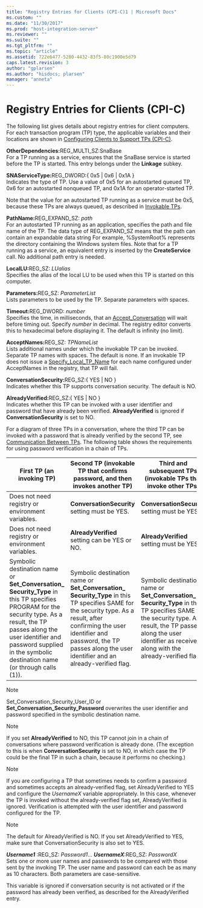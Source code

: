 ```yaml
---
title: "Registry Entries for Clients (CPI-C)1 | Microsoft Docs"
ms.custom: ""
ms.date: "11/30/2017"
ms.prod: "host-integration-server"
ms.reviewer: ""
ms.suite: ""
ms.tgt_pltfrm: ""
ms.topic: "article"
ms.assetid: 722e6477-5280-4432-83f5-80c1900e5d79
caps.latest.revision: 3
author: "gplarsen"
ms.author: "hisdocs; plarsen"
manager: "anneta"
---
```

# Registry Entries for Clients (CPI-C)
The following list gives details about registry entries for client computers. For each transaction program (TP) type, the applicable variables and their locations are shown in [Configuring Clients to Support TPs (CPI-C)](../core/configuring-clients-to-support-tps-cpi-c-1.md).  
  
 <strong>OtherDependencies:</strong>REG_MULTI_SZ:SnaBase  
 For a TP running as a service, ensures that the SnaBase service is started before the TP is started. This entry belongs under the **Linkage** subkey.  
  
 <strong>SNAServiceType:</strong>REG_DWORD:{ 0x5 &#124; 0x6 &#124; 0x1A }  
 Indicates the type of TP. Use a value of 0x5 for an autostarted queued TP, 0x6 for an autostarted nonqueued TP, and 0x1A for an operator-started TP.  
  
 Note that the value for an autostarted TP running as a service must be 0x5, because these TPs are always queued, as described in [Invokable TPs](../core/invokable-tps-cpi-c-2.md).  
  
 <strong>PathName:</strong>REG_EXPAND_SZ: *path*  
 For an autostarted TP running as an application, specifies the path and file name of the TP. The data type of REG_EXPAND_SZ means that the path can contain an expandable data string For example, %SystemRoot% represents the directory containing the Windows system files. Note that for a TP running as a service, an equivalent entry is inserted by the **CreateService** call. No additional path entry is needed.  
  
 <strong>LocalLU:</strong>REG_SZ: *LUalias*  
 Specifies the alias of the local LU to be used when this TP is started on this computer.  
  
 <strong>Parameters:</strong>REG_SZ: *ParameterList*  
 Lists parameters to be used by the TP. Separate parameters with spaces.  
  
 <strong>Timeout:</strong>REG_DWORD: *number*  
 Specifies the time, in milliseconds, that an [Accept_Conversation](./accept-conversation-cpi-c-2.md) will wait before timing out. Specify *number* in decimal. The registry editor converts this to hexadecimal before displaying it. The default is infinity (no limit).  
  
 <strong>AcceptNames:</strong>REG_SZ: *TPNameList*  
 Lists additional names under which the invokable TP can be invoked. Separate TP names with spaces. The default is none. If an invokable TP does not issue a [Specify_Local_TP_Name](./specify-local-tp-name-cpi-c-2.md) for each name configured under AcceptNames in the registry, that TP will fail.  
  
 <strong>ConversationSecurity:</strong>REG_SZ:{ YES &#124; NO }  
 Indicates whether this TP supports conversation security. The default is NO.  
  
 <strong>AlreadyVerified:</strong>REG_SZ:{ YES &#124; NO }  
 Indicates whether this TP can be invoked with a user identifier and password that have already been verified. **AlreadyVerified** is ignored if **ConversationSecurity** is set to NO.  
  
 For a diagram of three TPs in a conversation, where the third TP can be invoked with a password that is already verified by the second TP, see [Communication Between TPs](../core/communication-between-tps-cpi-c-2.md). The following table shows the requirements for using password verification in a chain of TPs.  
  
|First TP (an invoking TP)|Second TP (invokable TP that confirms password, and then invokes another TP)|Third and subsequent TPs (invokable TPs that invoke other TPs)|  
|---------------------------------|------------------------------------------------------------------------------------|----------------------------------------------------------------------|  
|Does not need registry or environment variables.|**ConversationSecurity** setting must be YES.|**ConversationSecurity** setting must be YES.|  
|Does not need registry or environment variables.|**AlreadyVerified** setting can be YES or NO.|**AlreadyVerified** setting must be YES.|  
|Symbolic destination name or **Set_Conversation_**<br />**Security_Type** in this TP specifies PROGRAM for the security type. As a result, the TP passes along the user identifier and password supplied in the symbolic destination name (or through calls (1)).|Symbolic destination name or **Set_Conversation_**<br />**Security_Type** in this TP specifies SAME for the security type. As a result, after confirming the user identifier and password, the TP passes along the user identifier and an already-verified flag.|Symbolic destination name or **Set_Conversation_**<br />**Security_Type** in this TP specifies SAME for the security type. As a result, the TP passes along the user identifier as received, along with the already-verified flag.|  
  
> [!NOTE]
>  Set_Conversation_Security_User_ID or **Set_Conversation_Security_Password** overwrites the user identifier and password specified in the symbolic destination name.  
  
> [!NOTE]
>  If you set **AlreadyVerified** to NO, this TP cannot join in a chain of conversations where password verification is already done. (The exception to this is when **ConversationSecurity** is set to NO, in which case the TP could be the final TP in such a chain, because it performs no checking.)  
  
> [!NOTE]
>  If you are configuring a TP that sometimes needs to confirm a password and sometimes accepts an already-verified flag, set AlreadyVerified to YES and configure the *UsernameX* variable appropriately. In this case, whenever the TP is invoked without the already-verified flag set, AlreadyVerified is ignored. Verification is attempted with the user identifier and password configured for the TP.  
  
> [!NOTE]
>  The default for AlreadyVerified is NO. If you set AlreadyVerified to YES, make sure that ConversationSecurity is also set to YES.  
  
 ***Username1***  :REG_SZ: *Password1*... ***UsernameX***:REG_SZ: *PasswordX*  
 Sets one or more user names and passwords to be compared with those sent by the invoking TP. The user name and password can each be as many as 10 characters. Both parameters are case-sensitive.  
  
 This variable is ignored if conversation security is not activated or if the password has already been verified, as described for the AlreadyVerified entry.